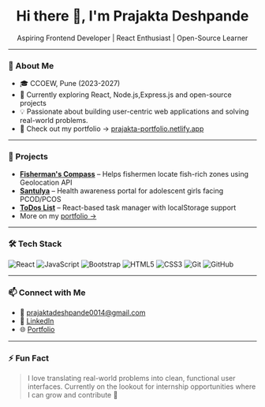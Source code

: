 <h1 align="center">Hi there 👋, I'm Prajakta Deshpande</h1>
<p align="center">Aspiring Frontend Developer | React Enthusiast | Open-Source Learner</p>

---

### 💫 About Me

- 🎓 CCOEW, Pune (2023-2027)
- 🌱 Currently exploring React, Node.js,Express.js and open-source projects  
- 💡 Passionate about building user-centric web applications and solving real-world problems. 
- 💼 Check out my portfolio → [prajakta-portfolio.netlify.app](https://your-portfolio-link.netlify.app)

---

### 🚀 Projects

- **[Fisherman's Compass](https://fishermancompass.netlify.app/)** – Helps fishermen locate fish-rich zones using Geolocation API  
- **[Santulya](https://santulya.netlify.app/)** – Health awareness portal for adolescent girls facing PCOD/PCOS  
- **[ToDos List](https://your-todo-link.netlify.app/)** – React-based task manager with localStorage support  
- More on my [portfolio →](https://your-portfolio-link.netlify.app)

---

### 🛠 Tech Stack

![React](https://img.shields.io/badge/-React-61DAFB?style=flat&logo=react)
![JavaScript](https://img.shields.io/badge/-JavaScript-F7DF1E?style=flat&logo=javascript)
![Bootstrap](https://img.shields.io/badge/-Bootstrap-563D7C?style=flat&logo=bootstrap)
![HTML5](https://img.shields.io/badge/-HTML5-E34F26?style=flat&logo=html5)
![CSS3](https://img.shields.io/badge/-CSS3-1572B6?style=flat&logo=css3)
![Git](https://img.shields.io/badge/-Git-F05032?style=flat&logo=git)
![GitHub](https://img.shields.io/badge/-GitHub-181717?style=flat&logo=github)

---

### 📫 Connect with Me

- 📧 prajaktadeshpande0014@gmail.com
- 💼 [LinkedIn](https://www.linkedin.com/in/your-linkedin/)
- 🌐 [Portfolio](https://your-portfolio-link.netlify.app)

---

### ⚡ Fun Fact

> I love translating real-world problems into clean, functional user interfaces. Currently on the lookout for internship opportunities where I can grow and contribute 🚀
